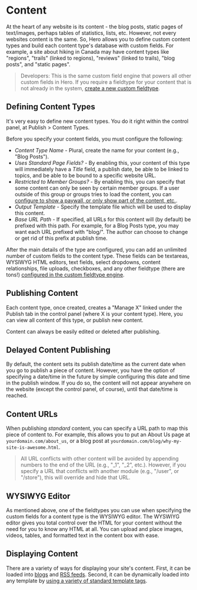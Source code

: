 # Content

At the heart of any website is its content - the blog posts, static pages of text/images, perhaps tables of statistics, lists, etc.  However, not every websites content is the same.  So, Hero allows you to define custom content types and build each content type's database with custom fields.  For example, a site about hiking in Canada may have content types like "regions", "trails" (linked to regions), "reviews" (linked to trails), "blog posts", and "static pages".

> Developers: This is the same custom field engine that powers all other custom fields in Hero.  If you require a fieldtype for your content that is not already in the system, [create a new custom fieldtype](/docs/developers/forms.md).

## Defining Content Types

It's very easy to define new content types.  You do it right within the control panel, at Publish > Content Types.

Before you specify your content fields, you must configure the following:

* *Content Type Name* - Plural, create the name for your content (e.g., "Blog Posts").
* *Uses Standard Page Fields?* - By enabling this, your content of this type will immediately have a *Title* field, a publish date, be able to be linked to topics, and be able to be bound to a specific website URL.
* *Restricted to Member Groups?* - By enabling this, you can specify that some content can only be seen by certain member groups.  If a user outside of this group or groups tries to load the content, you can [configure to show a paywall, or only show part of the content, etc.](/docs/configuration/member_groups.md).
* *Output Template* - Specify the template file which will be used to display this content.
* *Base URL Path* - If specified, all URLs for this content will (by default) be prefixed with this path.  For example, for a Blog Posts type, you may want each URL prefixed with "blog/".  The author can choose to change or get rid of this prefix at publish time.

After the main details of the type are configured, you can add an unlimited number of custom fields to the content type.  These fields can be textareas, WYSIWYG HTML editors, text fields, select dropdowns, content relationships, file uploads, checkboxes, and any other fieldtype (there are tons!) [configured in the custom fieldtype engine](/docs/developers/forms.md).

## Publishing Content

Each content type, once created, creates a "Manage X" linked under the Publish tab in the control panel (where X is your content type).  Here, you can view all content of this type, or publish new content.

Content can always be easily edited or deleted after publishing.

## Delayed Content Publishing

By default, the content sets its publish date/time as the current date when you go to publish a piece of content.  However, you have the option of specifying a date/time in the future by simple configuring this date and time in the publish window.  If you do so, the content will not appear anywhere on the website (except the control panel, of course), until that date/time is reached.

## Content URLs

When publishing *standard* content, you can specify a URL path to map this piece of content to.  For example, this allows you to put an About Us page at `yourdomain.com/about_us`, or a blog post at `yourdomain.com/blog/why-my-site-is-awesome.html`.

> All URL conflicts with other content will be avoided by appending numbers to the end of the URL (e.g., "_1", "_2", etc.).  However, if you specify a URL that conflicts with another module (e.g., "/user", or "/store"), this will override and hide that URL.

## WYSIWYG Editor

As mentioned above, one of the fieldtypes you can use when specifying the custom fields for a content type is the WYSIWYG editor.  The WYSWIYG editor gives you total control over the HTML for your content without the need for you to know any HTML at all.  You can upload and place images, videos, tables, and formatted text in the content box with ease.

## Displaying Content

There are a variety of ways for displaying your site's content.  First, it can be loaded into [blogs](/docs/publishing/blogs.md) and [RSS feeds](/docs/publishing/rss_feeds.md).  Second, it can be dynamically loaded into any template by [using a variety of standard template tags](/docs/designers/reference/publish.md).